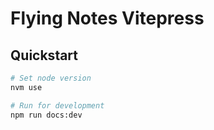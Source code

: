 # Flying Notes Vitepress

## Quickstart

```sh
# Set node version
nvm use

# Run for development
npm run docs:dev
```
